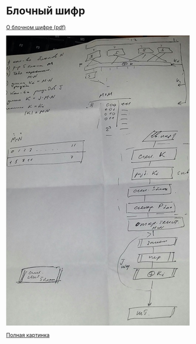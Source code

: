 # Блочный шифр

[О блочном шифре (pdf)](http://frela14.ru/_fr/3/2lecture_2_bloc.pdf)

![Наброски Липилина](/img/lipilin1.jpg)

[Полная картинка](/img/lip1.jpg)
